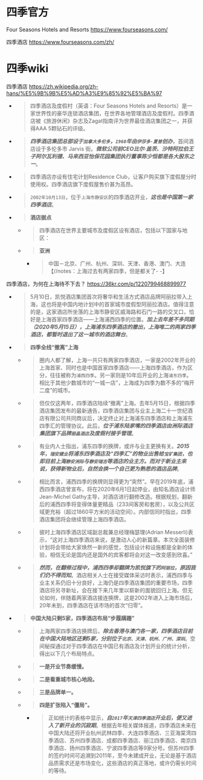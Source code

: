 
# 四季官方

Four Seasons Hotels and Resorts https://www.fourseasons.com/

四季酒店 https://www.fourseasons.com/zh/

# 四季wiki

四季酒店 https://zh.wikipedia.org/zh-hans/%E5%9B%9B%E5%AD%A3%E9%85%92%E5%BA%97
- > 四季酒店及度假村（英语：Four Seasons Hotels and Resorts）是一家世界性的豪华连锁酒店集团，在世界各地管理酒店及度假村。四季酒店被《旅游休闲》杂志及Zagat指南评为世界最佳酒店集团之一，并获得AAA 5颗钻石的评级。
- > ***四季酒店集团总部设于`加拿大多伦多`，`1960`年由`伊莎多·夏普`创办***，首间酒店设于多伦多市 Jarvis 街。***微软公司前CEO比尔·盖茨、沙特阿拉伯王子阿尔瓦利德、马来西亚怡保花园集团执行董事陈少恒都是各大股东之一***。
- > 四季酒店亦设有住宅计划Residence Club，让客户购买旗下度假屋分时使用权。四季酒店旗下度假屋售价甚为高昂。
- > `2002年10月13日`，位于`上海市静安区`的四季酒店开业，***这也是中国第一家四季酒店***。
- > **酒店据点**
  * > 四季酒店在世界主要城市及度假区设有酒店，包括以下国家与地区：
  * > **亚洲**
    + > 中国－北京、广州、杭州、深圳、天津、香港、澳门、大连 【//notes：上海过去有两家四季，但是都关了- -】

四季酒店，为何在上海待不下去？ https://36kr.com/p/1220799468899977
- > 5月10日，凯悦酒店集团首次将奢华和生活方式酒店品牌阿丽拉带入上海，这也将是中国内地计划中的首家城市度假型阿丽拉酒店。值得注意的是，这家酒店所坐落的上海市静安区威海路和石门一路的交叉口，恰好是上海首家四季酒店——上海浦西四季的位置。***加上去年差不多同期（2020年5月15日），上海浦东四季酒店的撤出，上海唯二的两家四季酒店，都暂时退出了这一城市的酒店舞台***。
- > **四季全线“撤离”上海**
  * > 圈内人都了解，上海一共只有两家四季酒店，一家是2002年开业的上海首家、同时也是中国首家四季酒店——上海四季酒店，作为区分，往往被称为`浦西四季`。另一家则是10年后开业的上海`浦东四季`。相比于其他少数城市的“一城一店”，上海成为四季为数不多的“梅开二度”的城市。
  * > 但仅仅这两年，四季酒店陆续“撤离”上海。去年5月15日，根据四季酒店集团发布的最新通告，四季酒店集团与业主上海二十一世纪酒店有限公司共同商议后，决定终止对上海浦东四季酒店和上海浦东四季汇的管理协议。此后，***位于浦东陆家嘴的四季酒店由洲际酒店集团旗下品牌`丽晶酒店`及度假村接手管理***。
  * > 有业内人士指出，浦东四季的换牌，或许与业主更换有关。***2015年，`瑞安建业`将浦东四季酒店及“四季汇”的物业出售给`宝矿集团`，也即目前上海`静安洲际`与`静安瑞吉`等酒店的业主方。而对于新业主来说，获得新物业后，自然会换一个自己更为熟悉的酒店品牌***。
  * > 相比而言，浦西四季的换牌则显得更为“突然”。早在2019年底，浦西四季酒店曾宣布，将在2020年6月1日起停业，由知名酒店设计师Jean-Michel Gathy主导，对酒店进行翻修改造。根据规划，翻新后的浦西四季将变得体量更精品（233间客房和套房），以及公共区域更充裕（超过1860平方米的活动空间）。内部信同时指出，四季酒店集团将会继续管理上海四季酒店。
  * > 彼时上海四季酒店区域副总裁兼总经理梅瑟理(Adrian Messerli)表示，“这对上海四季酒店来说，是激动人心的新篇章。本次全面装修计划将会带给大家焕然一新的感觉，包括设计和设施都是全新的体验，相信无论是国内还是国外的宾客都将会对这一改变感到欣喜。”
  * > ***然而，在翻修过程中，浦西四季却翻牌为凯悦旗下的`阿丽拉`，原因我们仍不得而知***。酒店相关人士在接受媒体采访时表示，浦西四季与业主关系仍旧十分良好，上海仍是四季酒店集团的重要市场，四季酒店将另寻新址，会在接下来几年里以崭新的面貌回归上海。但无论如何，伴随着两家酒店接连换牌，这是2002年进入上海市场后，20年未到，四季酒店在该市场的首次“归零”。
- > **中国大陆只剩5家，四季酒店布局“步履蹒跚”**
  * > 上海两家四季酒店换牌后，***除去香港与澳门各一家，四季酒店目前在中国大陆地区还剩5家，分别位于`北京、天津、杭州、广州、深圳`***。空间秘探通过对于四季酒店在中国已有酒店及计划开业的统计分析，得出以下几个布局特点。
  * > **一是开业节奏缓慢。**
  * > **二是看重城市核心地段。**
  * > **三是品牌单一。**
  * > **四是扩张陷入“僵局”。**
    + > 正如统计的表格中显示，***自`2017`年`天津四季酒店`开业后，便又进入了新开业的沉寂期***。根据去年相关媒体报道，四季酒店未来在中国大陆还将开业杭州武林四季、大连四季酒店、三亚海棠湾四季酒店、苏州四季酒店、成都四季酒店、丽江四季酒店、南京四季酒店、扬州四季酒店、宁波四季酒店等9家分号。但苏州四季的签约时间可追溯到2011年，至今未建成开业，无论是基于酒店品质需求还是市场变化，这些酒店的真正落地，或许仍需长时间的等待。
